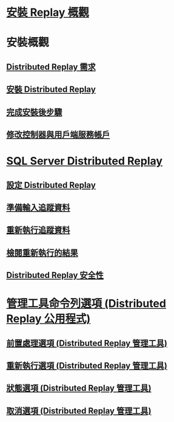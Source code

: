 # [安裝 Replay 概觀](install-distributed-replay-overview.md)

# 安裝概觀
## [Distributed Replay 需求](distributed-replay-requirements.md)  
## [安裝 Distributed Replay](install-distributed-replay.md)  
## [完成安裝後步驟](complete-the-post-installation-steps.md)  
## [修改控制器與用戶端服務帳戶](modify-the-controller-and-client-services-accounts.md)  
# [SQL Server Distributed Replay](sql-server-distributed-replay.md)  
## [設定 Distributed Replay](configure-distributed-replay.md)  
## [準備輸入追蹤資料](prepare-the-input-trace-data.md)  
## [重新執行追蹤資料](replay-trace-data.md)  
## [檢閱重新執行的結果](review-the-replay-results.md)  
## [Distributed Replay 安全性](distributed-replay-security.md)  
# [管理工具命令列選項 (Distributed Replay 公用程式)](administration-tool-command-line-options-distributed-replay-utility.md)  
## [前置處理選項 (Distributed Replay 管理工具)](preprocess-option-distributed-replay-administration-tool.md)  
## [重新執行選項 (Distributed Replay 管理工具)](replay-option-distributed-replay-administration-tool.md)  
## [狀態選項 (Distributed Replay 管理工具)](status-option-distributed-replay-administration-tool.md)  
## [取消選項 (Distributed Replay 管理工具)](cancel-option-distributed-replay-administration-tool.md)  
